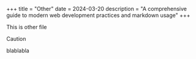 +++
title = "Other"
date = 2024-03-20
description = "A comprehensive guide to modern web development practices and markdown usage"
+++


This is other file
> [!CAUTION]
> blablabla
